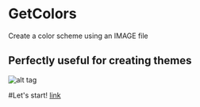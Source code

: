 # GetColors
Create a color scheme using an IMAGE file

## Perfectly useful for creating themes
![alt tag](http://jsoftgem.github.io/GetColorsApp/img/sch1.png)

#Let's start!
[link](http://jsoftgem.github.io/GetColorsApp/)
